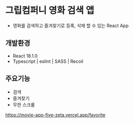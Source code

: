 # 그립컴퍼니 영화 검색 앱
- 영화를 검색하고 즐겨찾기로 등록, 삭제 할 수 있는 React App

## 개발환경
- React 18.1.0
- Typescript | eslint | SASS | Recoil

## 주요기능
- 검색
- 즐겨찾기
- 무한 스크롤

https://movie-app-five-zeta.vercel.app/favorite
